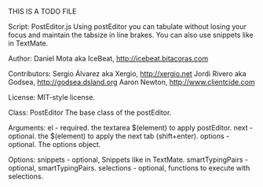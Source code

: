THIS IS A TODO FILE

Script: PostEditor.js
	Using postEditor you can tabulate without losing your focus and maintain the tabsize in line brakes.
	You can also use snippets like in TextMate.

Author:
	Daniel Mota aka IceBeat, <http://icebeat.bitacoras.com>

Contributors:
	Sergio Álvarez aka Xergio, <http://xergio.net>
	Jordi Rivero aka Godsea, <http://godsea.dsland.org>
	Aaron Newton, <http://www.clientcide.com>

License:
	MIT-style license.

Class: PostEditor
	The base class of the postEditor.

Arguments:
	el - required. the textarea $(element) to apply postEditor.
	next - optional. the $(element) to apply the next tab (shift+enter).
	options - optional. The options object.

Options:
	snippets - optional, Snippets like in TextMate.
	smartTypingPairs - optional, smartTypingPairs.
	selections - optional, functions to execute with selections.
